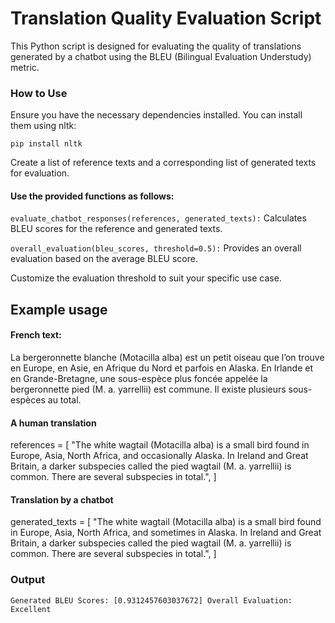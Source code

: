 # Translation Quality Evaluation Script

This Python script is designed for evaluating the quality of translations generated by a chatbot using the BLEU (Bilingual Evaluation Understudy) metric.

### How to Use

Ensure you have the necessary dependencies installed. You can install them using nltk:

`pip install nltk`

Create a list of reference texts and a corresponding list of generated texts for evaluation.

#### Use the provided functions as follows:

`evaluate_chatbot_responses(references, generated_texts):` Calculates BLEU scores for the reference and generated texts.

`overall_evaluation(bleu_scores, threshold=0.5):` Provides an overall evaluation based on the average BLEU score.

Customize the evaluation threshold to suit your specific use case.

## Example usage

#### French text:

La bergeronnette blanche (Motacilla alba) est un petit oiseau que l’on trouve en Europe, en Asie, en Afrique du Nord et parfois en Alaska. En Irlande et en Grande-Bretagne, une sous-espèce plus foncée appelée la bergeronnette pied (M. a. yarrellii) est commune. Il existe plusieurs sous-espèces au total.

#### A human translation

references = [
"The white wagtail (Motacilla alba) is a small bird found in Europe, Asia, North Africa, and occasionally Alaska. In Ireland and Great Britain, a darker subspecies called the pied wagtail (M. a. yarrellii) is common. There are several subspecies in total.",
]

#### Translation by a chatbot

generated_texts = [
"The white wagtail (Motacilla alba) is a small bird found in Europe, Asia, North Africa, and sometimes in Alaska. In Ireland and Great Britain, a darker subspecies called the pied wagtail (M. a. yarrellii) is common. There are several subspecies in total.",
]

### Output

`Generated BLEU Scores: [0.9312457603037672]
Overall Evaluation: Excellent`

